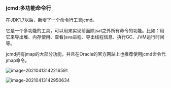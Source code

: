 ### jcmd:多功能命令行

在JDK1.7以后，新增了一个命令行工具jcmd。

它是一个多功能的工具，可以用来实现前面除jsat之外所有命令的功能。比如：用它来导出堆、内存使用、查看]ava进程、导出线程信息、执行GC、JVM运行时间等。

jcmd拥有jmap的大部分功能，并且在Oracle的官方网站上也推荐使用jcmd命令代jmap命令。


![image-20210413142216591](C:\Users\93138\AppData\Roaming\Typora\typora-user-images\image-20210413142216591.png)

![image-20210413142950634](C:\Users\93138\AppData\Roaming\Typora\typora-user-images\image-20210413142950634.png)
